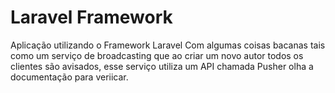 # Laravel Framework 

Aplicação utilizando o Framework Laravel
Com algumas coisas bacanas tais como um serviço de broadcasting 
que ao criar um novo autor todos os clientes são avisados, esse serviço utiliza um API chamada Pusher
olha a documentação para veriicar.